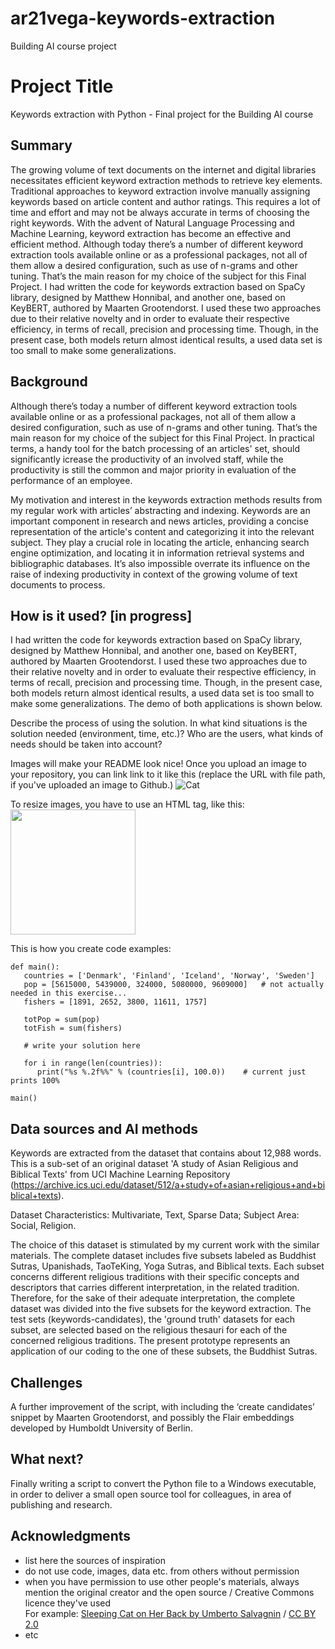 # ar21vega-keywords-extraction
Building AI course project

# Project Title

Keywords extraction with Python - Final project for the Building AI course

## Summary

The growing volume of text documents on the internet and digital libraries necessitates efficient keyword extraction methods to retrieve key elements. Traditional approaches to keyword extraction involve manually assigning keywords based on article content and author ratings. This requires a lot of time and effort and may not be always accurate in terms of choosing the right keywords. With the advent of Natural Language Processing and Machine Learning, keyword extraction has become an effective and efficient method. 
Although today there’s a number of different keyword extraction tools available online or as a professional packages, not all of them allow a desired configuration, such as use of n-grams and other tuning. That’s the main reason for my choice of the subject for this Final Project. I had written the code for keywords extraction based on SpaCy library, designed by Matthew Honnibal, and another one, based on KeyBERT, authored by Maarten Grootendorst. 
I used these two approaches due to their relative novelty and in order to evaluate their respective efficiency, in terms of recall, precision and processing time. Though, in the present case, both models return almost identical results, a used data set is too small to make some generalizations.  


## Background

Although there’s today a number of different keyword extraction tools available online or as a professional packages, not all of them allow a desired configuration, such as use of n-grams and other tuning. That’s the main reason for my choice of the subject for this Final Project. 
In practical terms, a handy tool for the batch processing of an articles' set, should significantly icrease the productivity of an involved staff, while the productivity is still the common and major priority in evaluation of the performance of an employee.                                       

My motivation and interest in the keywords extraction methods results from my regular work with articles’ abstracting and indexing. Keywords are an important component in research and news articles, providing a concise representation of the article's content and categorizing it into the relevant subject. They play a crucial role in locating the article, enhancing search engine optimization, and locating it in information retrieval systems and bibliographic databases. It’s also impossible overrate its influence on the raise of indexing productivity in context of the growing volume of text documents to process. 

## How is it used?  [in progress]

I had written the code for keywords extraction based on SpaCy library, designed by Matthew Honnibal, and another one, based on KeyBERT, authored by Maarten Grootendorst. 
I used these two approaches due to their relative novelty and in order to evaluate their respective efficiency, in terms of recall, precision and processing time. Though, in the present case, both models return almost identical results, a used data set is too small to make some generalizations. 
The demo of both applications is shown below.

Describe the process of using the solution. In what kind situations is the solution needed (environment, time, etc.)? Who are the users, what kinds of needs should be taken into account?

Images will make your README look nice!
Once you upload an image to your repository, you can link link to it like this (replace the URL with file path, if you've uploaded an image to Github.)
![Cat](https://....jpg)

To resize images, you have to use an HTML tag, like this:
<img src="https://upload.wikimedia.org/wikipedia/commons/5/5e/Sleeping_cat_on_her_back.jpg" width="200">

This is how you create code examples:
```
def main():
   countries = ['Denmark', 'Finland', 'Iceland', 'Norway', 'Sweden']
   pop = [5615000, 5439000, 324000, 5080000, 9609000]   # not actually needed in this exercise...
   fishers = [1891, 2652, 3800, 11611, 1757]

   totPop = sum(pop)
   totFish = sum(fishers)

   # write your solution here

   for i in range(len(countries)):
      print("%s %.2f%%" % (countries[i], 100.0))    # current just prints 100%

main()
```


## Data sources and AI methods

Keywords are extracted from the dataset that contains about 12,988 words. This is a sub-set of an original dataset 'A study of Asian Religious and Biblical Texts' from UCI Machine Learning Repository (https://archive.ics.uci.edu/dataset/512/a+study+of+asian+religious+and+biblical+texts). 

Dataset Characteristics: Multivariate, Text, Sparse Data; Subject Area: Social, Religion.

The choice of this dataset is stimulated by my current work with the similar materials. The complete dataset includes five subsets labeled as Buddhist Sutras, Upanishads, TaoTeKing, Yoga Sutras, and Biblical texts. Each subset concerns different religious traditions with their specific concepts and descriptors that carries different interpretation, in the related tradition. Therefore, for the sake of their adequate interpretation, the complete dataset was divided into the five subsets for the keyword extraction. 
The test sets (keywords-candidates), the 'ground truth' datasets for each subset, are selected based on the religious thesauri for each of the concerned religious traditions. 
The present prototype represents an application of our coding to the one of these subsets, the Buddhist Sutras. 


## Challenges

A further improvement of the script, with including the ‘create candidates’ snippet by  Maarten Grootendorst, and possibly the Flair embeddings developed by Humboldt University of Berlin.

## What next?

Finally writing a script to convert the Python file to a Windows executable, in order to deliver a small open source tool for colleagues,            in area of publishing and research.


## Acknowledgments

* list here the sources of inspiration 
* do not use code, images, data etc. from others without permission
* when you have permission to use other people's materials, always mention the original creator and the open source / Creative Commons licence they've used
  <br>For example: [Sleeping Cat on Her Back by Umberto Salvagnin](https://commons.wikimedia.org/wiki/File:Sleeping_cat_on_her_back.jpg#filelinks) / [CC BY 2.0](https://creativecommons.org/licenses/by/2.0)
* etc
